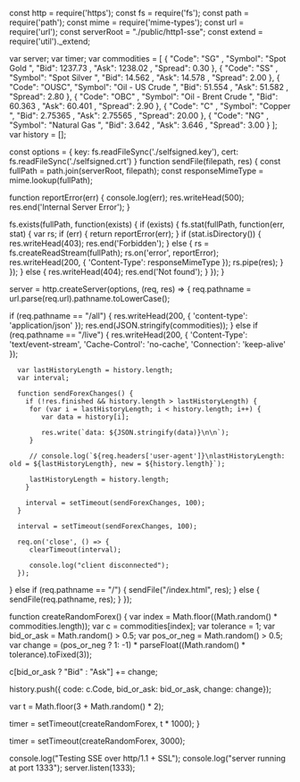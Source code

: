const http = require('https');
const fs = require('fs');
const path = require('path');
const mime = require('mime-types');
const url = require('url');
const serverRoot = "./public/http1-sse";
const extend = require('util')._extend;

var server;
var timer;
var commodities = [
   { "Code": "SG" , "Symbol": "Spot Gold       ", "Bid": 1237.73  , "Ask": 1238.02   , "Spread": 0.30  },
   { "Code": "SS" , "Symbol": "Spot Silver      ", "Bid": 14.562   , "Ask": 14.578       , "Spread": 2.00  },
   { "Code": "OUSC", "Symbol": "Oil - US Crude       ", "Bid": 51.554   , "Ask": 51.582       , "Spread": 2.80  },
   { "Code": "OBC"    , "Symbol": "Oil - Brent Crude ", "Bid": 60.363   , "Ask": 60.401       , "Spread": 2.90  },
   { "Code": "C"  , "Symbol": "Copper             ", "Bid": 2.75365  , "Ask": 2.75565   , "Spread": 20.00 },
   { "Code": "NG" , "Symbol": "Natural Gas      ", "Bid": 3.642       , "Ask": 3.646    , "Spread": 3.00  }
];
var history = [];

const options = {
    key: fs.readFileSync('./selfsigned.key'),
    cert: fs.readFileSync('./selfsigned.crt')
}
function sendFile(filepath, res) {
   const fullPath = path.join(serverRoot, filepath);
   const responseMimeType = mime.lookup(fullPath);
   
   function reportError(err) {
      console.log(err);
      res.writeHead(500);
      res.end('Internal Server Error');
   }
   
   fs.exists(fullPath, function(exists) {
      if (exists) {
         fs.stat(fullPath, function(err, stat) {
            var rs;
            if (err) {
               return reportError(err);
            }
            if (stat.isDirectory()) {
               res.writeHead(403); res.end('Forbidden');
            } else {
               rs = fs.createReadStream(fullPath);
               rs.on('error', reportError);
               res.writeHead(200, { 'Content-Type': responseMimeType });
               rs.pipe(res);
            }
         });
      } else {
         res.writeHead(404);
         res.end('Not found');
      }
   });
}

server = http.createServer(options, (req, res) => {
   req.pathname = url.parse(req.url).pathname.toLowerCase();
   
   if (req.pathname == "/all") {
      res.writeHead(200, { 'content-type': 'application/json' });
      res.end(JSON.stringify(commodities));
   } else if (req.pathname == "/live") {
      res.writeHead(200, {
        'Content-Type': 'text/event-stream',
        'Cache-Control': 'no-cache',
        'Connection': 'keep-alive'
      });
      
      var lastHistoryLength = history.length;
      var interval;
      
      function sendForexChanges() {
        if (!res.finished && history.length > lastHistoryLength) {
         for (var i = lastHistoryLength; i < history.length; i++) {
            var data = history[i];
            
            res.write(`data: ${JSON.stringify(data)}\n\n`);
         }
         
         // console.log(`${req.headers['user-agent']}\nlastHistoryLength: old = ${lastHistoryLength}, new = ${history.length}`);
         
         lastHistoryLength = history.length;
        }
        
        interval = setTimeout(sendForexChanges, 100);
      }
      
      interval = setTimeout(sendForexChanges, 100);
      
      req.on('close', () => {
         clearTimeout(interval);
         
         console.log("client disconnected");
      });
   } else if (req.pathname == "/") {
      sendFile("/index.html", res);
   } else {
      sendFile(req.pathname, res);
   }
});

function createRandomForex() {
   var index = Math.floor((Math.random() * commodities.length));
   var c = commodities[index];
   var tolerance = 1;
   var bid_or_ask = Math.random() > 0.5;
   var pos_or_neg = Math.random() > 0.5;
   var change = (pos_or_neg ? 1: -1) * parseFloat((Math.random() * tolerance).toFixed(3));
   
   c[bid_or_ask ? "Bid" : "Ask"] += change;
   
   history.push({ code: c.Code, bid_or_ask: bid_or_ask, change: change});
   
   var t = Math.floor(3 + Math.random() * 2);
   
   timer = setTimeout(createRandomForex, t * 1000);
}

timer = setTimeout(createRandomForex, 3000);

console.log("Testing SSE over http/1.1 + SSL");
console.log("server running at port 1333");
server.listen(1333);

